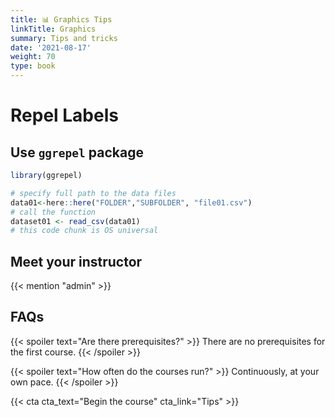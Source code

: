 ```yaml
---
title: 📊 Graphics Tips
linkTitle: Graphics
summary: Tips and tricks
date: '2021-08-17'
weight: 70
type: book
---
```


# Repel Labels

## Use `ggrepel` package

```r
library(ggrepel)

# specify full path to the data files
data01<-here::here("FOLDER","SUBFOLDER", "file01.csv")
# call the function
dataset01 <- read_csv(data01)
# this code chunk is OS universal
```



## Meet your instructor

{{< mention "admin" >}}

## FAQs

{{< spoiler text="Are there prerequisites?" >}}
There are no prerequisites for the first course.
{{< /spoiler >}}

{{< spoiler text="How often do the courses run?" >}}
Continuously, at your own pace.
{{< /spoiler >}}

{{< cta cta_text="Begin the course" cta_link="Tips" >}}

